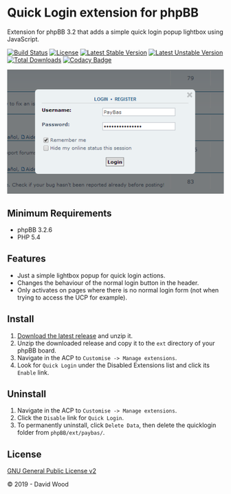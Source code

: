 # Quick Login extension for phpBB

Extension for phpBB 3.2 that adds a simple quick login popup lightbox using JavaScript.

[![Build Status](https://travis-ci.com/david63/quicklogin.svg?branch=master)](https://travis-ci.com/david63/quicklogin)
[![License](https://poser.pugx.org/david63/quicklogin/license)](https://packagist.org/packages/david63/quicklogin)
[![Latest Stable Version](https://poser.pugx.org/david63/quicklogin/v/stable)](https://packagist.org/packages/david63/quicklogin)
[![Latest Unstable Version](https://poser.pugx.org/david63/quicklogin/v/unstable)](https://packagist.org/packages/david63/quicklogin)
[![Total Downloads](https://poser.pugx.org/david63/quicklogin/downloads)](https://packagist.org/packages/david63/quicklogin)
[![Codacy Badge](https://api.codacy.com/project/badge/Grade/1cf279e1d7d4434e9ce766d74f16c681)](https://www.codacy.com/manual/david63/quicklogin?utm_source=github.com&amp;utm_medium=referral&amp;utm_content=david63/quicklogin&amp;utm_campaign=Badge_Grade)

![Screenshot](screenshot.png)

## Minimum Requirements
* phpBB 3.2.6
* PHP 5.4

## Features
- Just a simple lightbox popup for quick login actions.
- Changes the behaviour of the normal login button in the header.
- Only activates on pages where there is no normal login form (not when trying to access the UCP for example).

## Install
1. [Download the latest release](https://github.com/david63/quicklogin/archive/3.2.zip) and unzip it.
2. Unzip the downloaded release and copy it to the `ext` directory of your phpBB board.
3. Navigate in the ACP to `Customise -> Manage extensions`.
4. Look for `Quick Login` under the Disabled Extensions list and click its `Enable` link.

## Uninstall
1. Navigate in the ACP to `Customise -> Manage extensions`.
2. Click the `Disable` link for `Quick Login`.
3. To permanently uninstall, click `Delete Data`, then delete the quicklogin folder from `phpBB/ext/paybas/`.

## License
[GNU General Public License v2](http://opensource.org/licenses/GPL-2.0)

© 2019 - David Wood